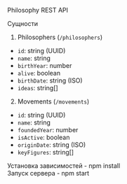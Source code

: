 Philosophy REST API

Сущности
1. Philosophers (`/philosophers`)
- `id`: string (UUID)
- `name`: string
- `birthYear`: number
- `alive`: boolean
- `birthDate`: string (ISO)
- `ideas`: string[]

2. Movements (`/movements`)
- `id`: string (UUID)
- `name`: string
- `foundedYear`: number
- `isActive`: boolean
- `originDate`: string (ISO)
- `keyFigures`: string[]

Установка зависимостей - npm install       
Запуск сервера - npm start         
